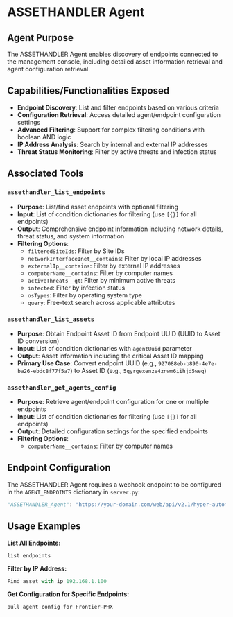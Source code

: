 # ASSETHANDLER Agent

## Agent Purpose

The ASSETHANDLER Agent enables discovery of endpoints connected to the management console, including detailed asset information retrieval and agent configuration retrieval.

## Capabilities/Functionalities Exposed

- **Endpoint Discovery**: List and filter endpoints based on various criteria
- **Configuration Retrieval**: Access detailed agent/endpoint configuration settings
- **Advanced Filtering**: Support for complex filtering conditions with boolean AND logic
- **IP Address Analysis**: Search by internal and external IP addresses
- **Threat Status Monitoring**: Filter by active threats and infection status

## Associated Tools

### `assethandler_list_endpoints`
- **Purpose**: List/find asset endpoints with optional filtering
- **Input**: List of condition dictionaries for filtering (use `[{}]` for all endpoints)
- **Output**: Comprehensive endpoint information including network details, threat status, and system information
- **Filtering Options**:
  - `filteredSiteIds`: Filter by Site IDs
  - `networkInterfaceInet__contains`: Filter by local IP addresses
  - `externalIp__contains`: Filter by external IP addresses
  - `computerName__contains`: Filter by computer names
  - `activeThreats__gt`: Filter by minimum active threats
  - `infected`: Filter by infection status
  - `osTypes`: Filter by operating system type
  - `query`: Free-text search across applicable attributes

### `assethandler_list_assets`
- **Purpose**: Obtain Endpoint Asset ID from Endpoint UUID (UUID to Asset ID conversion)
- **Input**: List of condition dictionaries with `agentUuid` parameter
- **Output**: Asset information including the critical Asset ID mapping
- **Primary Use Case**: Convert endpoint UUID (e.g., `927088eb-b890-4e7e-ba26-ebdc8f77f5a7`) to Asset ID (e.g., `5qyrgexenze4znwm6iihjd5weq`)

### `assethandler_get_agents_config`
- **Purpose**: Retrieve agent/endpoint configuration for one or multiple endpoints
- **Input**: List of condition dictionaries for filtering (use `[{}]` for all endpoints)
- **Output**: Detailed configuration settings for the specified endpoints
- **Filtering Options**:
  - `computerName__contains`: Filter by computer names

## Endpoint Configuration

The ASSETHANDLER Agent requires a webhook endpoint to be configured in the `AGENT_ENDPOINTS` dictionary in `server.py`:

```python
"ASSETHANDLER_Agent": "https://your-domain.com/web/api/v2.1/hyper-automate/webhook/v1/webhook/http/<WEBHOOK_URI>"
```

## Usage Examples

**List All Endpoints:**
```
list endpoints
```

**Filter by IP Address:**
```python
Find asset with ip 192.168.1.100
```

**Get Configuration for Specific Endpoints:**
```
pull agent config for Frontier-PHX	
```
